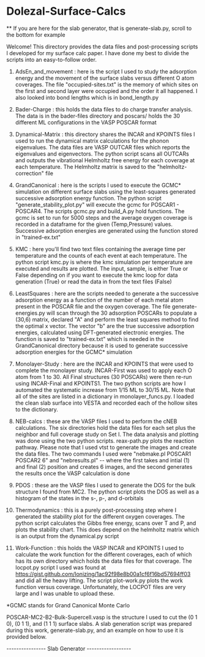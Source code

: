 # Dolezal-Surface-Calcs

** If you are here for the slab generator, that is generate-slab.py, scroll to the bottom for example

Welcome! This directory provides the data files and post-processing scripts I developed for my surface calc paper. I have done my best to divide the scripts into an easy-to-follow
order.

1. AdsEn_and_movement : here is the script I used to study the adsorption energy and the movement of the surface slabs versus different O atom coverages. The file "occupied-sites.txt" is the memory of which sites on the first and second layer were occupied and the order it all happened. I also looked into bond lengths which is in bond_length.py

2. Bader-Charge : this holds the data files to do charge transfer analysis. The data is in the bader-files directory and poscars/ holds the 30 different ML configurations in the VASP POSCAR format

3. Dynamical-Matrix : this directory shares the INCAR and KPOINTS files I used to run the dynamical matrix calculations for the phonon eigenvalues. The data files are VASP OUTCAR files which reports the eigenvalues and eigenvectors. The python script scans all OUTCARs and outputs the vibrational Helmholtz free energy for each coverage at each temperature. The Helmholtz matrix is saved to the "helmholtz-correction" file

4. GrandCanonical : here is the scripts I used to execute the GCMC* simulation on different surface slabs using the least-squares generated successive adsorption energy function. The python script "generate_stability_plot.py" will execute the gcmc for POSCAR1 - POSCAR4. The scripts gcmc.py and build_A.py hold functions. The gcmc is set to run for 5000 steps and the average oxygen coverage is recorded in a dataframe for the given (Temp,Pressure) values. Successive adsorption energies are generated using the function stored in "trained-ex.txt"

5. KMC : here you'll find two text files containing the average time per temperature and the counts of each event at each temperature. The python script kmc.py is where the kmc simulation per temperature are executed and results are plotted. The input, sample, is either True or False depending on if you want to execute the kmc loop for data generation (True) or read the data in from the text files (False)

6. LeastSquares : here are the scripts needed to generate a the successive adsorption energy as a function of the number of each metal atom present in the POSCAR file and the oxygen coverage. The file generate-energies.py will scan through the 30 adsorption POSCARs to populate a (30,6) matrix, declared "A" and perform the least squares method to find the optimal x vector. The vector "b" are the true successive adsorption energies, calculated using DFT-generated electronic energies. The function is saved to "trained-ex.txt" which is needed in the GrandCanonical directory because it is used to generate successive adsorption energies for the GCMC* simulation

6. Monolayer-Study : here are the INCAR and KPOINTS that were used to complete the monolayer study. INCAR-First was used to apply each O atom from 1 to 30. All Final structures (30 POSCARs) were then re-run using INCAR-Final and KPOINTS1. The two python scripts are how I automated the systematic increase from 1/15 ML to 30/15 ML. Note that all of the sites are listed in a dictionary in monolayer_funcs.py. I loaded the clean slab surface into VESTA and recorded each of the hollow sites to the dictionary.

7. NEB-calcs : these are the VASP files I used to perform the cNEB calculations. The six directories hold the data files for each set plus the neighbor and full coverage study on Set I. The data analysis and plotting was done using the two python scripts. reax-path.py plots the reaction pathway. Please note that I used vtst to generate the images and create the data files. The two commands I used were "nebmake.pl POSCAR1 POSCAR2 6" and "nebresults.pl" -- where the first takes and intial (1) and final (2) position and creates 6 images, and the second generates the results once the VASP calculation is done

8. PDOS : these are the VASP files I used to generate the DOS for the bulk structure I found from MC2. The python script plots the DOS as well as a histogram of the states in the s-, p-, and d-orbitals
          
9. Thermodynamics : this is a purely post-processing step where I generated the stability plot for the different oxygen coverages. The python script calculates the Gibbs free energy, scans over T and P, and plots the stability chart. This does depend on the helmholtz matrix which is an output from the dynamical.py script

10. Work-Function : this holds the VASP INCAR and KPOINTS I used to calculate the work function for the different coverages, each of which has its own directory which holds the data files for that coverage. The locpot.py script I used was found at https://gist.github.com/Ionizing/1ac92f98e8b00a1cf6f16bd57694ff03 and did all the heavy lifting. The script plot-work.py plots the work function versus coverage. Unfortunately, the LOCPOT files are very large and I was unable to upload these.

*GCMC stands for Grand Canonical Monte Carlo

POSCAR-MC2-B2-Bulk-Supercell.vasp is the structure I used to cut the (0 1 0), (0 1 1), and (1 1 1) surface slabs. A slab generation script was prepared during this work, generate-slab.py, and an example on how to use it is provided below.

---------------- Slab Generator ------------------



